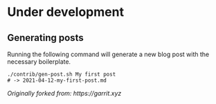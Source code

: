 # Under development

## Generating posts

Running the following command will generate a new blog post with the necessary boilerplate.

```
./contrib/gen-post.sh My first post
# -> 2021-04-12-my-first-post.md
```

_Originally forked from: https://garrit.xyz_
